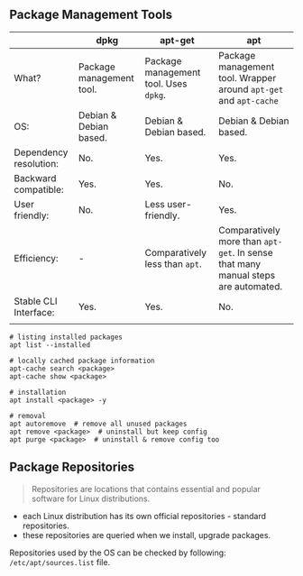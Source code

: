 
## Package Management Tools

|                        | dpkg                     | apt-get                               | apt                                                                               |
| ---------------------- | ------------------------ | ------------------------------------- | --------------------------------------------------------------------------------- |
| What?                  | Package management tool. | Package management tool. Uses `dpkg`. | Package management tool. Wrapper around `apt-get` and `apt-cache`                 |
| OS:                    | Debian & Debian based.   | Debian & Debian based.                | Debian & Debian based.                                                            |
| Dependency resolution: | No.                      | Yes.                                  | Yes.                                                                              |
| Backward compatible:   | Yes.                     | Yes.                                  | No.                                                                               |
| User friendly:         | No.                      | Less user-friendly.                   | Yes.                                                                              |
| Efficiency:            | -                        | Comparatively less than `apt`.        | Comparatively more than `apt-get`. In sense that many manual steps are automated. |
| Stable CLI Interface:  | Yes.                     | Yes.                                  | No.                                                                               |
|                        |                          |                                       |                                                                                   |

```shell
# listing installed packages
apt list --installed

# locally cached package information
apt-cache search <package>
apt-cache show <package>

# installation
apt install <package> -y

# removal
apt autoremove  # remove all unused packages
apt remove <package>  # uninstall but keep config 
apt purge <package>  # uninstall & remove config too
```

## Package Repositories
> Repositories are locations that contains essential and popular software for Linux distributions.

- each Linux distribution has its own official repositories - standard repositories.
- these repositories are queried when we install, upgrade packages.

Repositories used by the OS can be checked by following: `/etc/apt/sources.list` file.  


